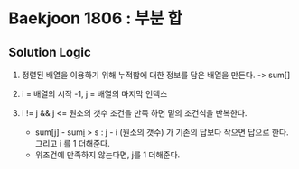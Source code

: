# Baekjoon 1806 : 부분 합

## Solution Logic

1. 정렬된 배열을 이용하기 위해 누적합에 대한 정보를 담은 배열을 만든다. -> sum[]

2. i = 배열의 시작 -1, j = 배열의 마지막 인덱스

3. i != j && j <= 원소의 갯수 조건을 만족 하면 밑의 조건식을 반복한다.
    - sum[j] - sum[i](부분합) > s : j - i (원소의 갯수) 가 기존의 답보다 작으면 답으로 한다. 그리고 i 를 1 더해준다.
    - 위조건에 만족하지 않는다면, j를 1 더해준다.